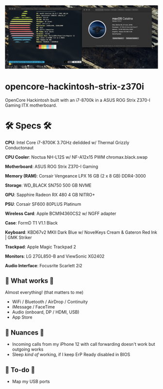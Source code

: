 ![main-header](images/main-header.png)

# opencore-hackintosh-strix-z370i

OpenCore Hackintosh built with an i7-8700k in a ASUS ROG Strix Z370-I Gaming ITX motherboard.

# 🛠 Specs 🛠

**CPU**: Intel Core i7-8700K 3.7GHz delidded w/ Thermal Grizzly Conductonaut

**CPU Cooler**: Noctua NH-L12S w/ NF-A12x15 PWM chromax.black.swap

**Motherboard**: ASUS ROG Strix Z370-I Gaming

**Memory (RAM)**: Corsair Vengeance LPX 16 GB (2 x 8 GB) DDR4-3000

**Storage**: WD_BLACK SN750 500 GB NVME

**GPU**: Sapphire Radeon RX 480 4 GB NITRO+

**PSU**: Corsair SF600 80PLUS Platinum

**Wireless Card**: Apple BCM94360CS2 w/ NGFF adapter

**Case**: FormD T1 V1.1 Black

**Keyboard**: KBD67v2 MKII Dark Blue w/ NovelKeys Cream & Gateron Red Ink | GMK Striker

**Trackpad**: Apple Magic Trackpad 2

**Monitors**: LG 27GL850-B and ViewSonic XG2402

**Audio Interface**: Focusrite Scarlett 2i2

## 🎉 What works 🎉

Almost everything! (that matters to me)

 - WiFi / Bluetooth / AirDrop / Continuity
 - iMessage / FaceTime
 - Audio (onboard, DP / HDMI, USB)
 - App Store

## 😬 Nuances 😬

 - Incoming calls from my iPhone 12 with call forwarding doesn't work but outgoing works
 - Sleep *kind of* working, if I keep ErP Ready disabled in BIOS

## 📝 To-do 📝
 - Map my USB ports
